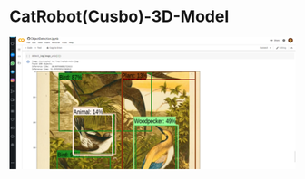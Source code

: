 # CatRobot(Cusbo)-3D-Model

![alt text](https://github.com/Memo5679/TensorFlow-Recognize-Objects/blob/master/output(3).png)
